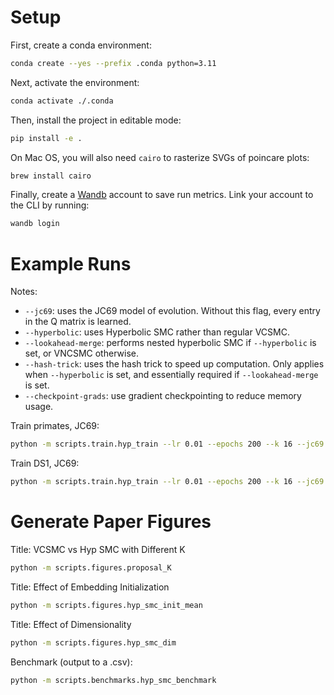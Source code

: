 # Setup

First, create a conda environment:

```bash
conda create --yes --prefix .conda python=3.11
```

Next, activate the environment:

```bash
conda activate ./.conda
```

Then, install the project in editable mode:

```bash
pip install -e .
```

On Mac OS, you will also need `cairo` to rasterize SVGs of poincare plots:

```bash
brew install cairo
```

Finally, create a [Wandb](https://wandb.ai) account to save run metrics. Link
your account to the CLI by running:

```bash
wandb login
```

# Example Runs

Notes:

- `--jc69`: uses the JC69 model of evolution. Without this flag, every entry in
  the Q matrix is learned.
- `--hyperbolic`: uses Hyperbolic SMC rather than regular VCSMC.
- `--lookahead-merge`: performs nested hyperbolic SMC if `--hyperbolic` is set,
  or VNCSMC otherwise.
- `--hash-trick`: uses the hash trick to speed up computation. Only applies when
  `--hyperbolic` is set, and essentially required if `--lookahead-merge` is set.
- `--checkpoint-grads`: use gradient checkpointing to reduce memory usage.

Train primates, JC69:

```bash
python -m scripts.train.hyp_train --lr 0.01 --epochs 200 --k 16 --jc69 --hyperbolic --lookahead-merge --hash-trick data/primates.phy
```

Train DS1, JC69:

```bash
python -m scripts.train.hyp_train --lr 0.01 --epochs 200 --k 16 --jc69 --hyperbolic --lookahead-merge --hash-trick --checkpoint-grads data/hohna/DS1.phy
```

# Generate Paper Figures

Title: VCSMC vs Hyp SMC with Different K

```bash
python -m scripts.figures.proposal_K
```

Title: Effect of Embedding Initialization

```bash
python -m scripts.figures.hyp_smc_init_mean
```

Title: Effect of Dimensionality

```bash
python -m scripts.figures.hyp_smc_dim
```

Benchmark (output to a .csv):

```bash
python -m scripts.benchmarks.hyp_smc_benchmark
```
